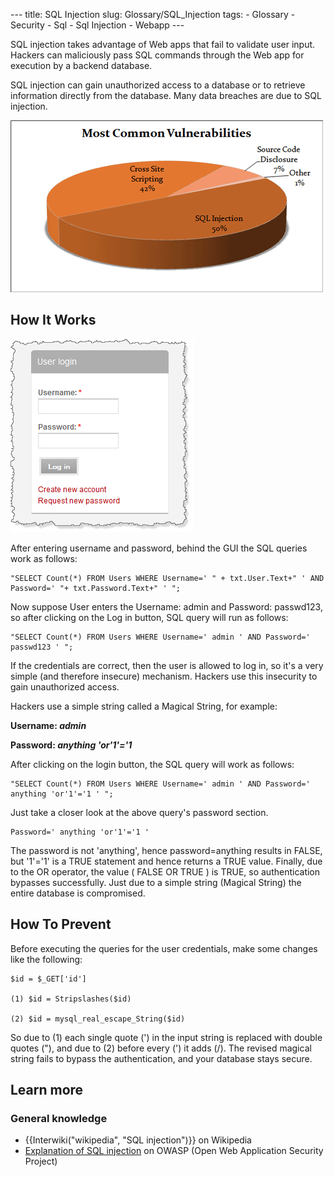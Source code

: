 --- title: SQL Injection slug: Glossary/SQL\_Injection tags: - Glossary - Security - Sql - Sql Injection - Webapp ---

SQL injection takes advantage of Web apps that fail to validate user input. Hackers can maliciously pass SQL commands through the Web app for execution by a backend database.

SQL injection can gain unauthorized access to a database or to retrieve information directly from the database. Many data breaches are due to SQL injection.

[![](sql_inj_xss.gif)](https://www.acunetix.com/wp-content/uploads/2010/09/sql_inj_xss.gif)

How It Works
------------

![](updates_loginscreen.png)

After entering username and password, behind the GUI the SQL queries work as follows:

    "SELECT Count(*) FROM Users WHERE Username=' " + txt.User.Text+" ' AND Password=' "+ txt.Password.Text+" ' ";

Now suppose User enters the Username: admin and Password: passwd123, so after clicking on the Log in button, SQL query will run as follows:

    "SELECT Count(*) FROM Users WHERE Username=' admin ' AND Password=' passwd123 ' ";

If the credentials are correct, then the user is allowed to log in, so it's a very simple (and therefore insecure) mechanism. Hackers use this insecurity to gain unauthorized access.

Hackers use a simple string called a Magical String, for example:

**Username: *admin***

**Password: *anything 'or'1'='1***

After clicking on the login button, the SQL query will work as follows:

    "SELECT Count(*) FROM Users WHERE Username=' admin ' AND Password=' anything 'or'1'='1 ' ";

Just take a closer look at the above query's password section.

    Password=' anything 'or'1'='1 '

The password is not 'anything', hence password=anything results in FALSE, but '1'='1' is a TRUE statement and hence returns a TRUE value. Finally, due to the OR operator, the value ( FALSE OR TRUE ) is TRUE, so authentication bypasses successfully. Just due to a simple string (Magical String) the entire database is compromised.

How To Prevent
--------------

Before executing the queries for the user credentials, make some changes like the following:

    $id = $_GET['id'] 

    (1) $id = Stripslashes($id)

    (2) $id = mysql_real_escape_String($id)

So due to (1) each single quote (') in the input string is replaced with double quotes ("), and due to (2) before every (') it adds (/). The revised magical string fails to bypass the authentication, and your database stays secure.

Learn more
----------

### General knowledge

-   {{Interwiki("wikipedia", "SQL injection")}} on Wikipedia
-   [Explanation of SQL injection](https://www.owasp.org/index.php/SQL_Injection) on OWASP (Open Web Application Security Project)
